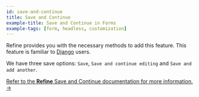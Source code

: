 ```yaml
---
id: save-and-continue
title: Save and Continue
example-title: Save and Continue in Forms
example-tags: [form, headless, customization]
---
```


Refine provides you with the necessary methods to add this feature. This feature is familiar to [Django](https://www.djangoproject.com/) users.

We have three save options: `Save`, `Save and continue editing` and `Save and add another`.

[Refer to the **Refine** Save and Continue documentation for more information. →](/docs/guides-concepts/forms#save-and-continue)

<CodeSandboxExample path="form-save-and-continue" />
